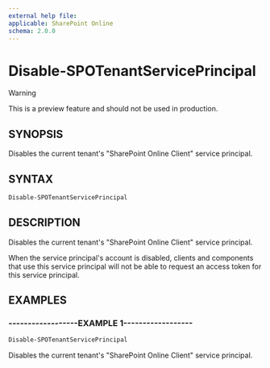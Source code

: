 ```yaml
---
external help file:
applicable: SharePoint Online
schema: 2.0.0
---
```

# Disable-SPOTenantServicePrincipal

> [!WARNING]
> This is a preview feature and should not be used in production.

## SYNOPSIS
Disables the current tenant's "SharePoint Online Client" service principal.

## SYNTAX

```powershell
Disable-SPOTenantServicePrincipal
```

## DESCRIPTION
Disables the current tenant's "SharePoint Online Client" service principal.

When the service principal's account is disabled, clients and components that use this service principal
will not be able to request an access token for this service principal.

## EXAMPLES

### ------------------EXAMPLE 1------------------
```powershell
Disable-SPOTenantServicePrincipal
```

Disables the current tenant's "SharePoint Online Client" service principal.
